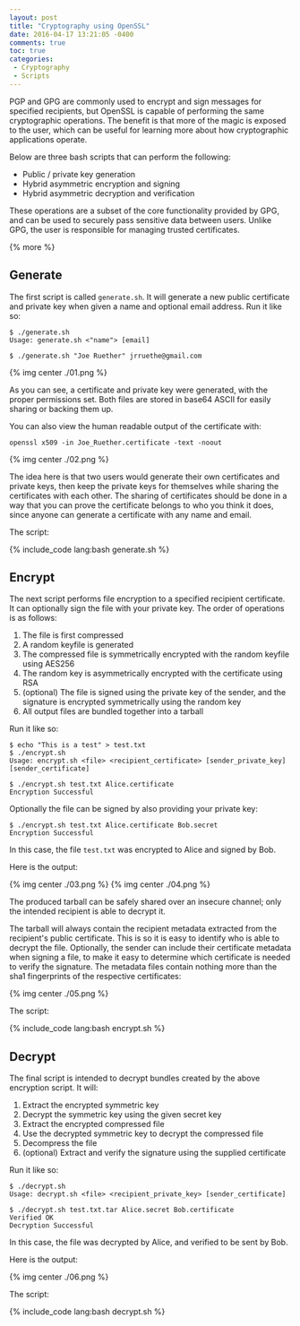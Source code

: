 ```yaml
---
layout: post
title: "Cryptography using OpenSSL"
date: 2016-04-17 13:21:05 -0400
comments: true
toc: true
categories: 
 - Cryptography
 - Scripts
---
```


PGP and GPG are commonly used to encrypt and sign messages for specified recipients, but OpenSSL is capable of performing the same cryptographic operations. 
The benefit is that more of the magic is exposed to the user, which can be useful for learning more about how cryptographic applications operate.

Below are three bash scripts that can perform the following:

 - Public / private key generation
 - Hybrid asymmetric encryption and signing
 - Hybrid asymmetric decryption and verification
 
These operations are a subset of the core functionality provided by GPG, and can be used to securely pass sensitive data between users. Unlike GPG, the user is responsible for managing trusted certificates.

{% more %}

## Generate

The first script is called `generate.sh`. It will generate a new public certificate and private key when given a name and optional email address. Run it like so:

    $ ./generate.sh 
    Usage: generate.sh <"name"> [email]
    
    $ ./generate.sh "Joe Ruether" jrruethe@gmail.com

{% img center ./01.png %}

As you can see, a certificate and private key were generated, with the proper permissions set. Both files are stored in base64 ASCII for easily sharing or backing them up.

You can also view the human readable output of the certificate with:

    openssl x509 -in Joe_Ruether.certificate -text -noout

{% img center ./02.png %}

The idea here is that two users would generate their own certificates and private keys, then keep the private keys for themselves while sharing the certificates with each other. The sharing of certificates should be done in a way that you can prove the certificate belongs to who you think it does, since anyone can generate a certificate with any name and email.

The script:

{% include_code lang:bash generate.sh %}

## Encrypt

The next script performs file encryption to a specified recipient certificate. It can optionally sign the file with your private key. The order of operations is as follows:

 1. The file is first compressed
 2. A random keyfile is generated
 3. The compressed file is symmetrically encrypted with the random keyfile using AES256
 4. The random key is asymmetrically encrypted with the certificate using RSA
 5. (optional) The file is signed using the private key of the sender, and the signature is encrypted symmetrically using the random key
 6. All output files are bundled together into a tarball

Run it like so:

    $ echo "This is a test" > test.txt
    $ ./encrypt.sh 
    Usage: encrypt.sh <file> <recipient_certificate> [sender_private_key] [sender_certificate]
    
    $ ./encrypt.sh test.txt Alice.certificate
    Encryption Successful

Optionally the file can be signed by also providing your private key:

    $ ./encrypt.sh test.txt Alice.certificate Bob.secret
    Encryption Successful

In this case, the file `test.txt` was encrypted to Alice and signed by Bob.

Here is the output:

{% img center ./03.png %}
{% img center ./04.png %}

The produced tarball can be safely shared over an insecure channel; only the intended recipient is able to decrypt it.

The tarball will always contain the recipient metadata extracted from the recipient's public certificate. This is so it is easy to identify who is able to decrypt the file. Optionally, the sender can include their certificate metadata when signing a file, to make it easy to determine which certificate is needed to verify the signature. The metadata files contain nothing more than the sha1 fingerprints of the respective certificates:

{% img center ./05.png %}

The script:

{% include_code lang:bash encrypt.sh %}

## Decrypt

The final script is intended to decrypt bundles created by the above encryption script. It will:

 1. Extract the encrypted symmetric key
 2. Decrypt the symmetric key using the given secret key
 3. Extract the encrypted compressed file
 4. Use the decrypted symmetric key to decrypt the compressed file
 5. Decompress the file
 6. (optional) Extract and verify the signature using the supplied certificate

Run it like so:

    $ ./decrypt.sh 
    Usage: decrypt.sh <file> <recipient_private_key> [sender_certificate]
    
    $ ./decrypt.sh test.txt.tar Alice.secret Bob.certificate 
    Verified OK
    Decryption Successful

In this case, the file was decrypted by Alice, and verified to be sent by Bob.

Here is the output:

{% img center ./06.png %}

The script:

{% include_code lang:bash decrypt.sh %}
